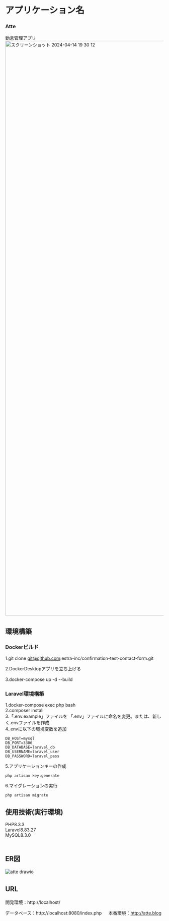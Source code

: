 # アプリケーション名　　
### Atte  
勤怠管理アプリ  
<img width="1823" alt="スクリーンショット 2024-04-14 19 30 12" src="https://github.com/cobaaan/atte/assets/77657934/cb4c3c73-f97a-49db-ad03-d7615e85250e">　　


## 環境構築　　
### Dockerビルド　　

1.git clone git@github.com:estra-inc/confirmation-test-contact-form.git

2.DockerDesktopアプリを立ち上げる

3.docker-compose up -d --build
　　
### Laravel環境構築

1.docker-compose exec php bash    
2.composer install  
3.「.env.example」ファイルを 「.env」ファイルに命名を変更。または、新しく.envファイルを作成  
4..envに以下の環境変数を追加  
```DB_CONNECTION=mysql
DB_HOST=mysql
DB_PORT=3306
DB_DATABASE=laravel_db
DB_USERNAME=laravel_user
DB_PASSWORD=laravel_pass
```

5.アプリケーションキーの作成  
```
php artisan key:generate
```
6.マイグレーションの実行  
```
php artisan migrate  
```

## 使用技術(実行環境)　　
PHP8.3.3  
Laravel8.83.27  
MySQL8.3.0  
　　
## ER図　　
![atte drawio](https://github.com/cobaaan/atte/assets/77657934/6aac3edf-32b6-48ce-9e1c-d5e428d5f02a)　　


## URL　　
  開発環境：http://localhost/
  
  データベース：http://localhost:8080/index.php
　 
  本番環境：http://atte.blog
